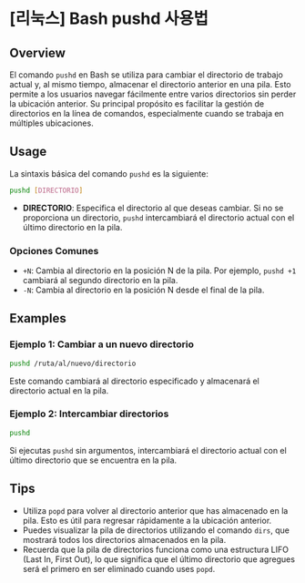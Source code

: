 # [리눅스] Bash pushd 사용법

## Overview
El comando `pushd` en Bash se utiliza para cambiar el directorio de trabajo actual y, al mismo tiempo, almacenar el directorio anterior en una pila. Esto permite a los usuarios navegar fácilmente entre varios directorios sin perder la ubicación anterior. Su principal propósito es facilitar la gestión de directorios en la línea de comandos, especialmente cuando se trabaja en múltiples ubicaciones.

## Usage
La sintaxis básica del comando `pushd` es la siguiente:

```bash
pushd [DIRECTORIO]
```

- **DIRECTORIO**: Especifica el directorio al que deseas cambiar. Si no se proporciona un directorio, `pushd` intercambiará el directorio actual con el último directorio en la pila.

### Opciones Comunes
- `+N`: Cambia al directorio en la posición N de la pila. Por ejemplo, `pushd +1` cambiará al segundo directorio en la pila.
- `-N`: Cambia al directorio en la posición N desde el final de la pila.

## Examples
### Ejemplo 1: Cambiar a un nuevo directorio
```bash
pushd /ruta/al/nuevo/directorio
```
Este comando cambiará al directorio especificado y almacenará el directorio actual en la pila.

### Ejemplo 2: Intercambiar directorios
```bash
pushd
```
Si ejecutas `pushd` sin argumentos, intercambiará el directorio actual con el último directorio que se encuentra en la pila.

## Tips
- Utiliza `popd` para volver al directorio anterior que has almacenado en la pila. Esto es útil para regresar rápidamente a la ubicación anterior.
- Puedes visualizar la pila de directorios utilizando el comando `dirs`, que mostrará todos los directorios almacenados en la pila.
- Recuerda que la pila de directorios funciona como una estructura LIFO (Last In, First Out), lo que significa que el último directorio que agregues será el primero en ser eliminado cuando uses `popd`.